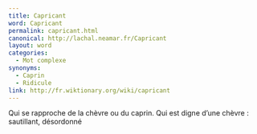 ```yaml
---
title: Capricant
word: Capricant
permalink: capricant.html
canonical: http://lachal.neamar.fr/Capricant
layout: word
categories:
  - Mot complexe
synonyms:
  - Caprin
  - Ridicule
link: http://fr.wiktionary.org/wiki/capricant
---
```


Qui se rapproche de la chèvre ou du caprin. Qui est digne d’une chèvre : sautillant, désordonné

